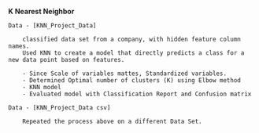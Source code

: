 **K Nearest Neighbor**

    Data - [KNN_Project_Data]

        classified data set from a company, with hidden feature column names.
        Used KNN to create a model that directly predicts a class for a new data point based on features.

        - Since Scale of variables mattes, Standardized variables.
        - Determined Optimal number of clusters (K) using Elbow method
        - KNN model
        - Evaluated model with Classification Report and Confusion matrix

    Data - [KNN_Project_Data csv]

        Repeated the process above on a different Data Set. 
